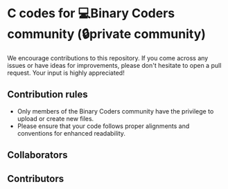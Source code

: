 # C codes for 💻Binary Coders community (🔒private community)

We encourage contributions to this repository. If you come across any issues or have ideas for improvements, please don't hesitate to open a pull request. Your input is highly appreciated!

## Contribution rules
- Only members of the Binary Coders community have the privilege to upload or create new files.
- Please ensure that your code follows proper alignments and conventions for enhanced readability.

## Collaborators

<!-- readme: collaborators -start -->
<!-- readme: collaborators -end -->

## Contributors

<!-- readme: contributors -start -->
<!-- readme: contributors -end -->
